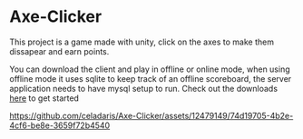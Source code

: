 # Axe-Clicker
This project is a game made with unity, click on the axes to make them dissapear and earn points.

You can download the client and play in offline or online mode, when using offline mode it uses sqlite to keep track of an offline scoreboard, the server application needs to have mysql setup to run.
Check out the downloads [here](https://github.com/celadaris/Axe-Clicker/releases/tag/downloads) to get started


https://github.com/celadaris/Axe-Clicker/assets/12479149/74d19705-4b2e-4cf6-be8e-3659f72b4540

